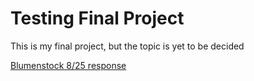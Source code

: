 # Testing Final Project

This is my final project, but the topic is yet to be decided

[Blumenstock 8/25 response](blumenstock.md)

